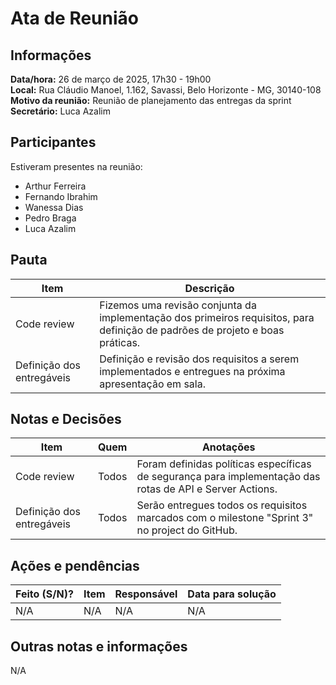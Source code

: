 # Ata de Reunião

## Informações

**Data/hora:** 26 de março de 2025, 17h30 - 19h00  
**Local:** Rua Cláudio Manoel, 1.162, Savassi, Belo Horizonte - MG, 30140-108  
**Motivo da reunião:** Reunião de planejamento das entregas da sprint
**Secretário:** Luca Azalim

## Participantes

Estiveram presentes na reunião:

- Arthur Ferreira
- Fernando Ibrahim
- Wanessa Dias
- Pedro Braga
- Luca Azalim

## Pauta

| Item                      | Descrição                                                                                                                     |
| ------------------------- | ----------------------------------------------------------------------------------------------------------------------------- |
| Code review               | Fizemos uma revisão conjunta da implementação dos primeiros requisitos, para definição de padrões de projeto e boas práticas. |
| Definição dos entregáveis | Definição e revisão dos requisitos a serem implementados e entregues na próxima apresentação em sala.                         |

## Notas e Decisões

| Item                      | Quem  | Anotações                                                                                                |
| ------------------------- | ----- | -------------------------------------------------------------------------------------------------------- |
| Code review               | Todos | Foram definidas políticas específicas de segurança para implementação das rotas de API e Server Actions. |
| Definição dos entregáveis | Todos | Serão entregues todos os requisitos marcados com o milestone "Sprint 3" no project do GitHub.            |

## Ações e pendências

| Feito (S/N)? | Item | Responsável | Data para solução |
| ------------ | ---- | ----------- | ----------------- |
| N/A          | N/A  | N/A         | N/A               |

## Outras notas e informações

N/A
